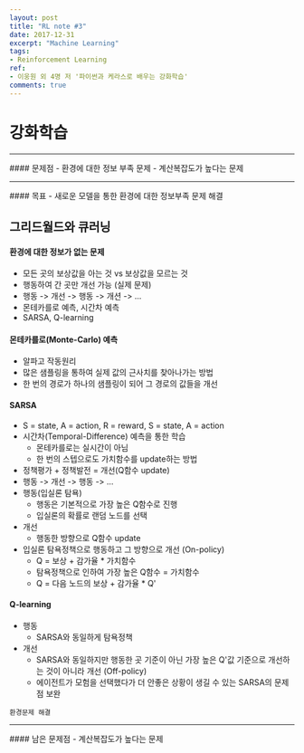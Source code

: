 ```yaml
---
layout: post
title: "RL note #3"
date: 2017-12-31
excerpt: "Machine Learning"
tags:
- Reinforcement Learning
ref:
- 이웅원 외 4명 저 '파이썬과 케라스로 배우는 강화학습'
comments: true
---
```


# 강화학습

<hr/>
#### 문제점
- 환경에 대한 정보 부족 문제
- 계산복잡도가 높다는 문제

<hr/>
#### 목표
- 새로운 모델을 통한 환경에 대한 정보부족 문제 해결

## 그리드월드와 큐러닝
#### 환경에 대한 정보가 없는 문제
- 모든 곳의 보상값을 아는 것 vs 보상값을 모르는 것
- 행동하여 간 곳만 개선 가능 (실제 문제)
- 행동 -> 개선 -> 행동 -> 개션 -> ...
- 몬테카를로 예측, 시간차 예측
- SARSA, Q-learning

#### 몬테카를로(Monte-Carlo) 예측
- 알파고 작동원리
- 많은 샘플링을 통하여 실제 값의 근사치를 찾아나가는 방법
- 한 번의 경로가 하나의 샘플링이 되어 그 경로의 값들을 개선

#### SARSA
- S = state, A = action, R = reward, S = state, A = action
- 시간차(Temporal-Difference) 예측을 통한 학습
  - 몬테카를로는 실시간이 아님
  - 한 번의 스텝으로도 가치함수를 update하는 방법
- 정책평가 + 정책발전 = 개선(Q함수 update)
- 행동 -> 개선 -> 행동 -> …
- 행동(입실론 탐욕)
  - 행동은 기본적으로 가장 높은 Q함수로 진행
  - 입실론의 확률로 랜덤 노드를 선택
- 개선
  - 행동한 방향으로 Q함수 update
- 입실론 탐욕정책으로 행동하고 그 방향으로 개선 (On-policy)
  - Q = 보상 + 감가율 \* 가치함수
  - 탐욕정책으로 인하여 가장 높은 Q함수 = 가치함수
  - Q = 다음 노드의 보상 + 감가율 * Q'

#### Q-learning
- 행동
  - SARSA와 동일하게 탐욕정책
- 개선
  - SARSA와 동일하지만 행동한 곳 기준이 아닌 가장 높은 Q'값 기준으로 개선하는 것이 아니라 개선 (Off-policy)
  - 에이전트가 모험을 선택했다가 더 안좋은 상황이 생길 수 있는 SARSA의 문제점 보완

`환경문제 해결`

<hr/>
#### 남은 문제점
- 계산복잡도가 높다는 문제